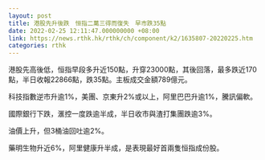 ```yaml
---
layout: post
title: 港股先升後跌　恒指二萬三得而復失　早市跌35點
date: 2022-02-25 12:11:47.000000000 +08:00
link: https://news.rthk.hk/rthk/ch/component/k2/1635807-20220225.htm
categories: rthk
---
```


港股先高後低，恒指早段多升近150點，升穿23000點，其後回落，最多跌近170點，半日收報22866點，跌35點。主板成交金額789億元。

科技指數逆市升逾1%，美團、京東升2%或以上，阿里巴巴升逾1%，騰訊偏軟。

國際銀行下跌，滙控一度跌逾半成，半日收市與渣打集團跌逾3%。

油價上升，但3桶油回吐逾2%。

藥明生物升近6%，阿里健康升半成，是表現最好首兩隻恒指成份股。
